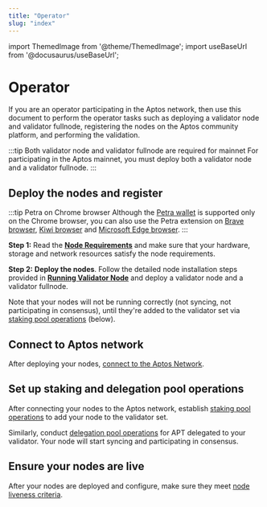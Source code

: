 ```yaml
---
title: "Operator"
slug: "index"
---
```


import ThemedImage from '@theme/ThemedImage';
import useBaseUrl from '@docusaurus/useBaseUrl';

# Operator

If you are an operator participating in the Aptos network, then use this document to perform the operator tasks such as deploying a validator node and validator fullnode, registering the nodes on the Aptos community platform, and performing the validation. 

:::tip Both validator node and validator fullnode are required for mainnet
For participating in the Aptos mainnet, you must deploy both a validator node and a validator fullnode. 
:::

## Deploy the nodes and register

:::tip Petra on Chrome browser
Although the [Petra wallet](../../../guides/install-petra-wallet.md) is supported only on the Chrome browser, you can also use the Petra extension on [Brave browser](https://brave.com/), [Kiwi browser](https://kiwibrowser.com/) and [Microsoft Edge browser](https://www.microsoft.com/en-us/edge).
:::

**Step 1:** Read the [**Node Requirements**](./node-requirements.md) and make sure that your hardware, storage and network resources satisfy the node requirements.

**Step 2:** **Deploy the nodes**. Follow the detailed node installation steps provided in [**Running Validator Node**](running-validator-node/index.md) and deploy a validator node and a validator fullnode.

Note that your nodes will not be running correctly (not syncing, not participating in consensus), until they're added to the validator set via [staking pool operations](./shutting-down-nodes.md) (below).

## Connect to Aptos network

After deploying your nodes, [connect to the Aptos Network](./connect-to-aptos-network.md).

## Set up staking and delegation pool operations

After connecting your nodes to the Aptos network, establish [staking pool operations](./staking-pool-operations.md) to add your node to the validator set. 

Similarly, conduct [delegation pool operations](./delegation-pool-operations.md) for APT delegated to your validator. Your node will start syncing and participating in consensus.

## Ensure your nodes are live

After your nodes are deployed and configure, make sure they meet [node liveness criteria](./node-liveness-criteria.md).